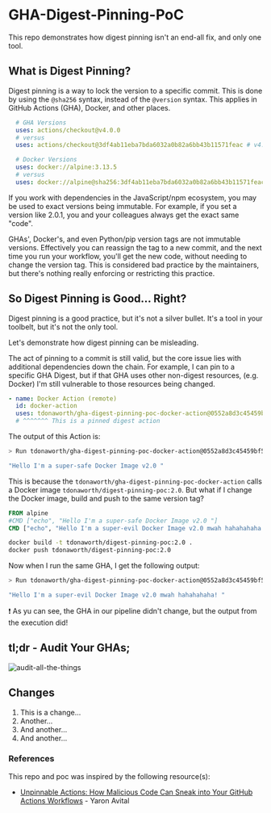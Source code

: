 # GHA-Digest-Pinning-PoC
This repo demonstrates how digest pinning isn't an end-all fix, and only one tool. 

## What is Digest Pinning?
Digest pinning is a way to lock the version to a specific commit. This is done by using the `@sha256` syntax, instead of the `@version` syntax. This applies in GitHub Actions (GHA), Docker, and other places.

```yaml
  # GHA Versions
  uses: actions/checkout@v4.0.0
  # versus
  uses: actions/checkout@3df4ab11eba7bda6032a0b82a6bb43b11571feac # v4.0.0

  # Docker Versions
  uses: docker://alpine:3.13.5
  # versus
  uses: docker://alpine@sha256:3df4ab11eba7bda6032a0b82a6bb43b11571feac # 3.13.5
```

If you work with dependencies in the JavaScript/npm ecosystem, you may be used to exact versions being immutable. For example, if you set a version like 2.0.1, you and your colleagues always get the exact same "code".

GHAs', Docker's, and even Python/pip version tags are not immutable versions. Effectively you can reassign the tag to a new commit, and the next time you run your workflow, you'll get the new code, without needing to change the version tag. This is considered bad practice by the maintainers, but there's nothing really enforcing or restricting this practice.

## So Digest Pinning is Good... Right?
Digest pinning is a good practice, but it's not a silver bullet. It's a tool in your toolbelt, but it's not the only tool.

Let's demonstrate how digest pinning can be misleading.

The act of pinning to a commit is still valid, but the core issue lies with additional dependencies down the chain. For example, I can pin to a specific GHA Digest, but if that GHA uses other non-digest resources, (e.g. Docker) I'm still vulnerable to those resources being changed.

```yaml
- name: Docker Action (remote)
  id: docker-action
  uses: tdonaworth/gha-digest-pinning-poc-docker-action@0552a8d3c45459bf5b7332525a853aaaeab9ee92 # v1.1.0
  # ^^^^^^^ This is a pinned digest action
```
The output of this Action is:
```bash
> Run tdonaworth/gha-digest-pinning-poc-docker-action@0552a8d3c45459bf5b7332525a853aaaeab9ee92

"Hello I'm a super-safe Docker Image v2.0 "
```
This is because the `tdonaworth/gha-digest-pinning-poc-docker-action` calls a Docker image `tdonaworth/digest-pinning-poc:2.0`. But what if I change the Docker image, build and push to the same version tag? 
```dockerfile
FROM alpine
#CMD ["echo", "Hello I'm a super-safe Docker Image v2.0 "]
CMD ["echo", "Hello I'm a super-evil Docker Image v2.0 mwah hahahahaha! "]
```
```bash
docker build -t tdonaworth/digest-pinning-poc:2.0 .
docker push tdonaworth/digest-pinning-poc:2.0
```
Now when I run the same GHA, I get the following output:
```bash
> Run tdonaworth/gha-digest-pinning-poc-docker-action@0552a8d3c45459bf5b7332525a853aaaeab9ee92

"Hello I'm a super-evil Docker Image v2.0 mwah hahahahaha! "
``````

:exclamation: As yu can see, the GHA in our pipeline didn't change, but the output from the execution did!

## tl;dr - Audit Your GHAs; 
![audit-all-the-things](doc/image-1.png)



## Changes
1. This is a change...
2. Another...
3. And another...
4. And another...

### References
This repo and poc was inspired by the following resource(s):
- [Unpinnable Actions: How Malicious Code Can Sneak into Your GitHub Actions Workflows](https://www.paloaltonetworks.com/blog/prisma-cloud/unpinnable-actions-github-security/) - Yaron Avital